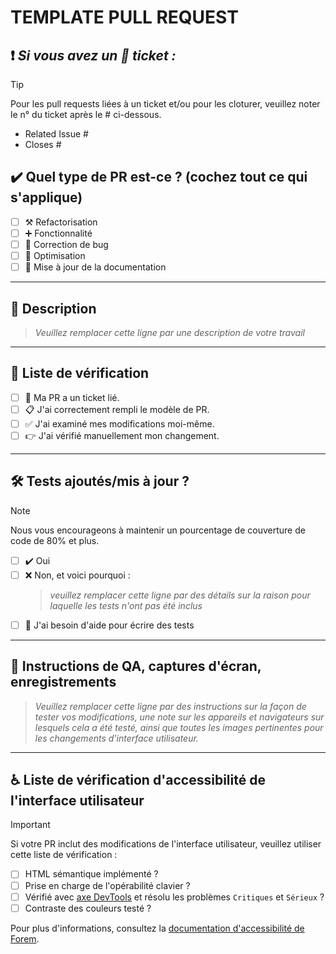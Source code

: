 <!--
     Pour les Pull Requests en cours, veuillez utiliser la fonctionnalité de Pull Request en mode brouillon,
     consultez https://github.blog/2019-02-14-introducing-draft-pull-requests/ pour plus de détails.

     Pour une révision/réponse rapide, veuillez éviter de pousser de force des commits supplémentaires
     si votre PR a déjà reçu des avis ou des commentaires.

     Avant de soumettre une Pull Request, assurez-vous d'avoir effectué les actions suivantes :
     - 📖 Lire le guide de contribution à Forem : https://developers.forem.com/contributing-guide/forem#create-a-pull-request
     - 📖 Lire le code de conduite de Forem : https://github.com/forem/forem/blob/main/CODE_OF_CONDUCT.md
     - 👷‍♀️ Créer des PRs de petite taille. Dans la plupart des cas, cela sera possible.
     - ✅ Fournir des tests pour vos modifications.
     - 📝 Utiliser des messages de commit descriptifs.
     - 📗 Mettre à jour toute documentation associée et inclure des captures d'écran pertinentes.

     REMARQUE : Les Pull Requests à partir de référentiels forkés devront être examinées par
     un membre de l'équipe Forem avant que des constructions CI ne soient exécutées. Une fois votre PR approuvée
     avec une réponse "/ci" à la PR, elle sera autorisée à exécuter des constructions ultérieures sans
     approbation manuelle.
-->

# TEMPLATE PULL REQUEST

## ❗ _Si vous avez un 📜 ticket :_

> [!TIP]
>
> Pour les pull requests liées à un ticket et/ou pour les cloturer,
> veuillez noter le n° du ticket après le # ci-dessous.

- Related Issue #
- Closes #

## ✔️ Quel type de PR est-ce ? (cochez tout ce qui s'applique)

- [ ] ⚒️ Refactorisation
- [ ] ➕ Fonctionnalité
- [ ] 🤒 Correction de bug
- [ ] 🥇 Optimisation
- [ ] 📖 Mise à jour de la documentation

---

## 📝 Description

> _Veuillez remplacer cette ligne par une description de votre travail_

---

## 📑 Liste de vérification

- [ ] 📜 Ma PR a un ticket lié.
- [ ] 📋 J'ai correctement rempli le modèle de PR.
- [ ] ✅ J'ai examiné mes modifications moi-même.
- [ ] 👉 J'ai vérifié manuellement mon changement.

---

## 🛠️ Tests ajoutés/mis à jour ?

> [!NOTE]
> Nous vous encourageons à maintenir un pourcentage de couverture de code de 80% et plus.

- [ ] ✔️ Oui
- [ ] ❌ Non, et voici pourquoi :
  > _veuillez remplacer cette ligne par des détails sur la raison pour laquelle les tests n'ont pas été inclus_
- [ ] 🧐 J'ai besoin d'aide pour écrire des tests

---

## 📢 Instructions de QA, captures d'écran, enregistrements

> _Veuillez remplacer cette ligne par des instructions sur la façon de tester vos modifications, une note
> sur les appareils et navigateurs sur lesquels cela a été testé, ainsi que toutes les images pertinentes pour les changements d'interface utilisateur._

---

## ♿ Liste de vérification d'accessibilité de l'interface utilisateur

> [!IMPORTANT]
> Si votre PR inclut des modifications de l'interface utilisateur, veuillez utiliser cette liste de vérification :

- [ ] HTML sémantique implémenté ?
- [ ] Prise en charge de l'opérabilité clavier ?
- [ ] Vérifié avec [axe DevTools](https://www.deque.com/axe/) et résolu les problèmes `Critiques` et `Sérieux` ?
- [ ] Contraste des couleurs testé ?

Pour plus d'informations, consultez la
[documentation d'accessibilité de Forem](https://developers.forem.com/frontend/accessibility).
